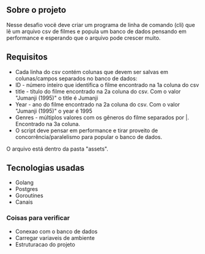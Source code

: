 ## Sobre o projeto

Nesse desafio vocë deve criar um programa de linha de comando (cli) que lê um arquivo csv de filmes e popula um banco de dados pensando em performance e esperando que o arquivo pode crescer muito. 

## Requisitos

- Cada linha do csv contém colunas que devem ser salvas em colunas/campos separados no banco de dados:
- ID - número inteiro que identifica o filme encontrado na 1a coluna do csv
- title - título do filme encontrado na 2a coluna do csv. Com o valor "Jumanji (1995)" o title é Jumanji
- Year - ano do filme encontrado na 2a coluna do csv. Com o valor "Jumanji (1995)" o year é 1995
- Genres - múltiplos valores com os gêneros do filme separados por |. Encontrado na 3a coluna.
- O script deve pensar em performance e tirar proveito de concorrência/paralelismo para popular o banco de dados.

O arquivo está dentro da pasta "assets". 

## Tecnologias usadas
- Golang 
- Postgres
- Goroutines
- Canais 

### Coisas para verificar 

- Conexao com o banco de dados
- Carregar variaveis de ambiente
- Estruturacao do projeto